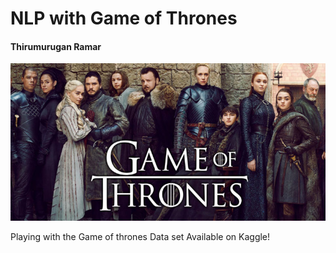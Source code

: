 # NLP with Game of Thrones
#### Thirumurugan Ramar
![](images/got12.jpg)



Playing with the Game of thrones Data set Available on Kaggle!
